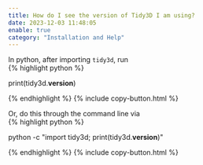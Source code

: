 ```yaml
---
title: How do I see the version of Tidy3D I am using?
date: 2023-12-03 11:48:05
enable: true
category: "Installation and Help"
---
```

<div>In python, after importing <code>tidy3d</code>, run</div>

<div><div markdown class="code-snippet">{% highlight python %}

print(tidy3d.__version__)

{% endhighlight %}
{% include copy-button.html %}</div></div>

<div>Or, do this through the command line via</div>

<div><div markdown class="code-snippet">{% highlight python %}

python -c "import tidy3d; print(tidy3d.__version__)"

{% endhighlight %}
{% include copy-button.html %}</div><p>​​​​</p></div>
